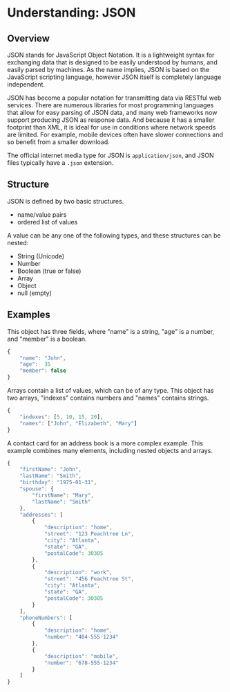 # Understanding: JSON

## Overview

JSON stands for JavaScript Object Notation. It is a lightweight syntax for exchanging data that is designed to be easily understood by humans, and easily parsed by machines. As the name implies, JSON is based on the JavaScript scripting language, however JSON itself is completely language independent.

JSON has become a popular notation for transmitting data via RESTful web services. There are numerous libraries for most programming languages that allow for easy parsing of JSON data, and many web frameworks now support producing JSON as response data. And because it has a smaller footprint than XML, it is ideal for use in conditions where network speeds are limited. For example, mobile devices often have slower connections and so benefit from a smaller download.

The official internet media type for JSON is `application/json`, and JSON files typically have a `.json` extension.


## Structure

JSON is defined by two basic structures. 

 - name/value pairs
 - ordered list of values

A value can be any one of the following types, and these structures can be nested:

 - String (Unicode)
 - Number
 - Boolean (true or false)
 - Array
 - Object
 - null (empty)


## Examples

This object has three fields, where "name" is a string, "age" is a number, and "member" is a boolean.

```javascript
{
    "name": "John",
    "age":  35
    "member": false
}
```

Arrays contain a list of values, which can be of any type. This object has two arrays, "indexes" contains numbers and "names" contains strings.

```javascript
{
    "indexes": [5, 10, 15, 20],
    "names": ["John", "Elizabeth", "Mary"]
}
```

A contact card for an address book is a more complex example. This example combines many elements, including nested objects and arrays.

```javascript
{
    "firstName": "John",
    "lastName": "Smith",
    "birthday": "1975-01-31",
    "spouse": {
        "firstName": "Mary",
        "lastName": "Smith"
    },
    "addresses": [
        {
            "description": "home",
            "street": "123 Peachtree Ln",
            "city": "Atlanta",
            "state": "GA",
            "postalCode": 30305
        },
        {
            "description": "work",
            "street": "456 Peachtree St",
            "city": "Atlanta",
            "state": "GA",
            "postalCode": 30305
        }
    ],
    "phoneNumbers": [
        {
            "description": "home",
            "number": "404-555-1234"
        },
        {
            "description": "mobile",
            "number": "678-555-1234"
        }
    ]
}
```